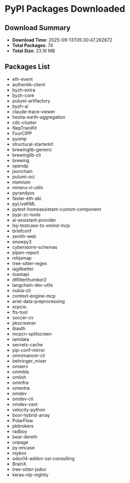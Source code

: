 # PyPI Packages Downloaded

## Download Summary
- **Download Time**: 2025-09-13T05:30:47.262672
- **Total Packages**: 74
- **Total Size**: 23.16 MB

## Packages List
- eth-event
- authentik-client
- byzh-extra
- byzh-core
- pulumi-artifactory
- byzh-ai
- claude-trace-viewer
- hestia-earth-aggregation
- cdc-cluster
- NepTrainKit
- FourCIPP
- pyomp
- structural-starterkit
- brewinglib-generic
- brewinglib-cli
- brewing
- opendp
- jsonchain
- pulumi-oci
- memium
- mineru-vl-utils
- pyrandyos
- faster-eth-abi
- pyLiveKML
- pytest-homeassistant-custom-component
- pypi-zc-tools
- ai-assistant-provider
- lsy-testcase-to-xmind-mcp
- briefconf
- zenith-web
- snowpy3
- cyberstorm-schemas
- pipen-report
- mhjsmap
- tree-sitter-regex
- iagitbetter
- toastapi
- dtfilterthumbor2
- langchain-dev-utils
- nubia-cli
- context-engine-mcp
- ariel-data-preprocessing
- xcpcio
- fts-tool
- soccer-cv
- pkscreener
- ibauth
- mcpcn-splitscreen
- iamdata
- secrets-cache
- pip-conf-mirror
- omnimancer-cli
- behringer_mixer
- omserv
- ommlds
- omlish
- ominfra
- omextra
- omdev
- omdev-cli
- omdev-cext
- velocity-python
- bool-hybrid-array
- PolarFlow
- pkbrokers
- radboy
- bear-dereth
- unpage
- py-encase
- mybox
- odoo14-addon-ssi-consulting
- BrainX
- tree-sitter-jsdoc
- keras-nlp-nightly
